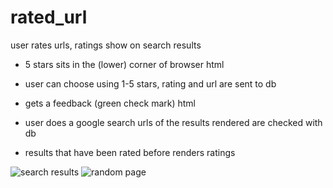 # rated_url

user rates urls, ratings show on search results

- 5 stars sits in the (lower) corner of browser
  html
- user can choose using 1-5 stars,
  rating and url are sent to db
- gets a feedback (green check mark)
  html

- user does a google search
  urls of the results rendered are checked with db
- results that have been rated before renders ratings

![search results](images/search_results.jpg)
![random page](images/random_page.jpg)
